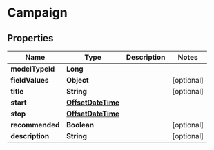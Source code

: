 
# Campaign

## Properties
Name | Type | Description | Notes
------------ | ------------- | ------------- | -------------
**modelTypeId** | **Long** |  | 
**fieldValues** | **Object** |  |  [optional]
**title** | **String** |  |  [optional]
**start** | [**OffsetDateTime**](OffsetDateTime.md) |  | 
**stop** | [**OffsetDateTime**](OffsetDateTime.md) |  | 
**recommended** | **Boolean** |  |  [optional]
**description** | **String** |  |  [optional]



